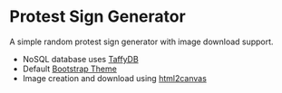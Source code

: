 # Protest Sign Generator

A simple random protest sign generator with image download support.

- NoSQL database uses [TaffyDB](http://taffydb.com)
- Default [Bootstrap Theme](https://getbootstrap.com)
- Image creation and download using [html2canvas](https://html2canvas.hertzen.com/)
